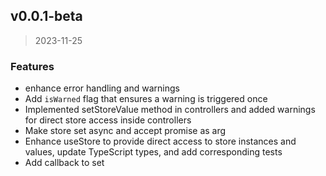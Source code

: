 
<a name="v0.0.1-beta"></a>
## v0.0.1-beta

> 2023-11-25

### Features

* enhance error handling and warnings
* Add `isWarned` flag that ensures a warning is triggered once
* Implemented setStoreValue method in controllers and added warnings for direct store access inside controllers
* Make store set async and accept promise as arg
* Enhance useStore to provide direct access to store instances and values, update TypeScript types, and add corresponding tests
* Add callback to set

